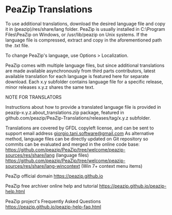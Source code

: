 PeaZip Translations
======

To use additional translations, download the desired language file and copy it in (peazip)/res/share/lang folder.
PeaZip is usually installed in C:\Program Files\PeaZip on Windows, or /usr/lib/peazip on Unix systems.
If the language file is compressed, extract and copy in the aforementioned path the .txt file.

To change PeaZip's language, use Options > Localization.

PeaZip comes with multiple language files, but since additional translations are made available asynchronously from third parts contributors, latest available translation for each language is featured here for separate download.
Each x.y subfolder contains language file for a specific release, minor releases x.y.z shares the same text.

NOTE FOR TRANSLATORS

Instructions about how to provide a translated language file is provided in peazip-x.y.z.about_translations.zip package, featured in github.com/peazip/PeaZip-Translations/releases/tag/x.y.z subfolder.

Translations are covered by GFDL copyleft license, and can be sent to support email address giorgio.tani.software@gmail.com
As alternative method, language files can be directly updated on Git repository so commits can be evaluated and merged in the online code base:
https://github.com/peazip/PeaZip/tree/welcome/peazip-sources/res/share/lang (language files)
https://github.com/peazip/PeaZip/tree/welcome/peazip-sources/res/share/lang-wincontext (Win 7+ context menu items)

PeaZip official domain https://peazip.github.io

PeaZip free archiver online help and tutorial https://peazip.github.io/peazip-help.html

PeaZip project's Frequently Asked Questions https://peazip.github.io/peazip-help-faq.html
